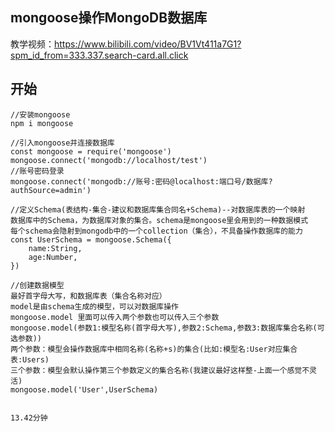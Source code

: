 ## mongoose操作MongoDB数据库
教学视频：https://www.bilibili.com/video/BV1Vt411a7G1?spm_id_from=333.337.search-card.all.click
 
## 开始
```
//安装mongoose
npm i mongoose 

//引入mongoose并连接数据库
const mongoose = require('mongoose')
mongoose.connect('mongodb://localhost/test')
//账号密码登录
mongoose.connect('mongodb://账号:密码@localhost:端口号/数据库?authSource=admin')

//定义Schema(表结构-集合-建议和数据库集合同名+Schema)--对数据库表的一个映射
数据库中的Schema，为数据库对象的集合。schema是mongoose里会用到的一种数据模式
每个schema会隐射到mongodb中的一个collection（集合），不具备操作数据库的能力
const UserSchema = mongoose.Schema({
    name:String,
    age:Number,
})

//创建数据模型
最好首字母大写，和数据库表（集合名称对应）
model是由schema生成的模型，可以对数据库操作
mongoose.model 里面可以传入两个参数也可以传入三个参数
mongoose.model(参数1:模型名称(首字母大写),参数2:Schema,参数3:数据库集合名称(可选参数))
两个参数：模型会操作数据库中相同名称(名称+s)的集合(比如:模型名:User对应集合表:Users)
三个参数：模型会默认操作第三个参数定义的集合名称(我建议最好这样整-上面一个感觉不灵活)
mongoose.model('User',UserSchema)


13.42分钟
```
